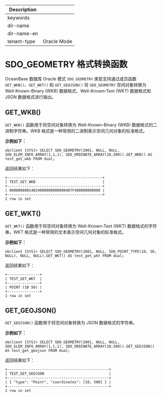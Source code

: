 | Description   |                 |
|---------------|-----------------|
| keywords      |                 |
| dir-name      |                 |
| dir-name-en   |                 |
| tenant-type   | Oracle Mode     |

# SDO_GEOMETRY 格式转换函数

OceanBase 数据库 Oracle 模式 `SDO_GEOMETRY` 类型支持通过成员函数 `GET_WKB()`、`GET_WKT()` 和 `GET_GEOJSON()` 将 `SDO_GEOMETRY` 空间对象转换为 Well-Known-Binary (WKB) 数据格式、Well-Known-Text (WKT) 数据格式和 JSON 数据格式进行输出。

## GET_WKB()

`GET_WKB()` 函数用于将空间对象转换为 Well-Known-Binary (WKB) 数据格式的二进制字符串。WKB 格式是一种常用的二进制表示空间几何对象的标准格式。

**示例如下：**

```shell
obclient [SYS]> SELECT SDO_GEOMETRY(2001, NULL, NULL, SDO_ELEM_INFO_ARRAY(1,1,1), SDO_ORDINATE_ARRAY(10,500)).GET_WKB() AS test_get_wkb FROM dual;
```

返回结果如下：

```shell
+--------------------------------------------+
| TEST_GET_WKB                               |
+--------------------------------------------+
| 00000000014024000000000000407F400000000000 |
+--------------------------------------------+
1 row in set
```

## GET_WKT()

`GET_WKT()` 函数用于将空间对象转换为 Well-Known-Text (WKT) 数据格式的字符串。WKT 格式是一种常用的文本表示空间几何对象的标准格式。

**示例如下：**

```shell
obclient [SYS]> SELECT SDO_GEOMETRY(2001, NULL, SDO_POINT_TYPE(10, 50, NULL), NULL, NULL).GET_WKT() AS test_get_wkt FROM dual;
```

返回结果如下：

```shell
+---------------+
| TEST_GET_WKT  |
+---------------+
| POINT (10 50) |
+---------------+
1 row in set
```

## GET_GEOJSON()

`GET_GEOJSON()` 函数用于将空间对象转换为 JSON 数据格式的字符串。

**示例如下：**

```shell
obclient [SYS]> SELECT SDO_GEOMETRY(2001, NULL, NULL, SDO_ELEM_INFO_ARRAY(1,1,1), SDO_ORDINATE_ARRAY(10,500)).GET_GEOJSON() AS test_get_geojson FROM dual;
```

返回结果如下：

```shell
+-----------------------------------------------+
| TEST_GET_GEOJSON                              |
+-----------------------------------------------+
| { "type": "Point", "coordinates": [10, 500] } |
+-----------------------------------------------+
1 row in set
```
